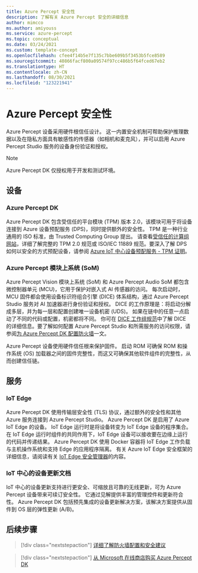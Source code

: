```yaml
---
title: Azure Percept 安全性
description: 了解有关 Azure Percept 安全的详细信息
author: mimcco
ms.author: amiyouss
ms.service: azure-percept
ms.topic: conceptual
ms.date: 03/24/2021
ms.custom: template-concept
ms.openlocfilehash: cfee4f14b5e7f135c7bbe609b5f3453b5fce8589
ms.sourcegitcommit: 40866facf800a09574f97cc486b5f64fced67eb2
ms.translationtype: HT
ms.contentlocale: zh-CN
ms.lasthandoff: 08/30/2021
ms.locfileid: "123221941"
---
```

# <a name="azure-percept-security"></a>Azure Percept 安全性

Azure Percept 设备采用硬件根信任设计。 这一内置安全机制可帮助保护推理数据以及在隐私方面具有敏感性的传感器（如相机和麦克风），并可以启用 Azure Percept Studio 服务的设备身份验证和授权。

> [!NOTE]
> Azure Percept DK 仅授权用于开发和测试环境。

## <a name="devices"></a>设备

### <a name="azure-percept-dk"></a>Azure Percept DK

Azure Percept DK 包含受信任的平台模块 (TPM) 版本 2.0，该模块可用于将设备连接到 Azure 设备预配服务 (DPS)，同时提供额外的安全性。 TPM 是一种行业通用的 ISO 标准，由 Trusted Computing Group 提出。 请查看[受信任的计算组网站](https://trustedcomputinggroup.org/resource/tpm-library-specification/)，详细了解完整的 TPM 2.0 规范或 ISO/IEC 11889 规范。要深入了解 DPS 如何以安全的方式预配设备，请参阅 [Azure IoT 中心设备预配服务 - TPM 证明](../iot-dps/concepts-tpm-attestation.md)。

### <a name="azure-percept-system-on-modules-soms"></a>Azure Percept 模块上系统 (SoM)

Azure Percept Vision 模块上系统 (SoM) 和 Azure Percept Audio SoM 都包含微控制器单元 (MCU)，它用于保护对嵌入式 AI 传感器的访问。 每次启动时，MCU 固件都会使用设备标识符组合引擎 (DICE) 体系结构，通过 Azure Percept Studio 服务对 AI 加速器进行身份验证和授权。 DICE 的工作原理是：将启动分解成多层，并为每一层和配置创建唯一设备机密 (UDS)。 如果在链中的任意一点启动了不同的代码或配置，机密都将不同。 你可在 [DICE 工作组规范](https://trustedcomputinggroup.org/work-groups/dice-architectures/)中了解 DICE 的详细信息。要了解如何配置 Azure Percept Studio 和所需服务的访问权限，请参阅[为 Azure Percept DK 配置防火墙](concept-security-configuration.md)一文。

Azure Percept 设备使用硬件信任根来保护固件。 启动 ROM 可确保 ROM 和操作系统 (OS) 加载器之间的固件完整性，而这又可确保其他软件组件的完整性，从而创建信任链。

## <a name="services"></a>服务

### <a name="iot-edge"></a>IoT Edge

Azure Percept DK 使用传输层安全性 (TLS) 协议，通过额外的安全性和其他 Azure 服务连接到 Azure Percept Studio。 Azure Percept DK 是启用了 Azure IoT Edge 的设备。 IoT Edge 运行时是将设备转变为 IoT Edge 设备的程序集合。 在 IoT Edge 运行时组件的共同作用下，IoT Edge 设备可以接收要在边缘上运行的代码并传递结果。 Azure Percept DK 使用 Docker 容器将 IoT Edge 工作负载与主机操作系统和支持 Edge 的应用程序隔离。 有关 Azure IoT Edge 安全框架的详细信息，请阅读有关 [IoT Edge 安全管理器](../iot-edge/iot-edge-security-manager.md)的内容。

### <a name="device-update-for-iot-hub"></a>IoT 中心的设备更新文档

IoT 中心的设备更新支持进行更安全、可缩放且可靠的无线更新，可为 Azure Percept 设备带来可续订安全性。 它通过见解提供丰富的管理控件和更新符合性。 Azure Percept DK 包括预先集成的设备更新解决方案，该解决方案提供从固件到 OS 层的弹性更新 (A/B)。

## <a name="next-steps"></a>后续步骤

> [!div class="nextstepaction"]
> [详细了解防火墙配置和安全建议](concept-security-configuration.md)

> [!div class="nextstepaction"]
> [从 Microsoft 在线商店购买 Azure Percept DK](https://go.microsoft.com/fwlink/p/?LinkId=2155270)
